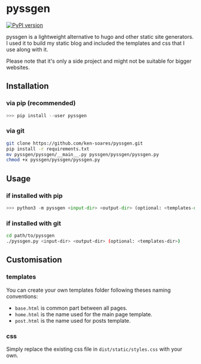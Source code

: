 # pyssgen

[![PyPI version](https://badge.fury.io/py/pyssgen.svg)](https://badge.fury.io/py/pyssgen)

pyssgen is a lightweight alternative to hugo and other static site generators.
I used it to build my static blog and included the templates and css that I use along with it.

Please note that it's only a side project and might not be suitable for bigger
websites.


## Installation

### via pip (recommended)

```python
>>> pip install --user pyssgen
```

### via git

```bash
git clone https://github.com/ken-soares/pyssgen.git
pip install -r requirements.txt
mv pyssgen/pyssgen/__main__.py pyssgen/pyssgen/pyssgen.py
chmod +x pyssgen/pyssgen/pyssgen.py
```


## Usage

### if installed with pip

```python
>>> python3 -m pyssgen <input-dir> <output-dir> (optional: <templates-dir>)
```
### if installed with git

```bash
cd path/to/pyssgen
./pyssgen.py <input-dir> <output-dir> (optional: <templates-dir>)
```

## Customisation

### templates

You can create your own templates folder following theses naming conventions:
* `base.html` is common part between all pages.
* `home.html` is the name used for the main page template.
* `post.html` is the name used for posts template.

### css

Simply replace the existing css file in `dist/static/styles.css` with your own.
